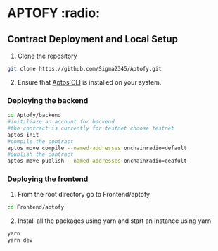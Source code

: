 <h1>APTOFY :radio:</h1>

## Contract Deployment and Local Setup

1. Clone the repository
```bash
git clone https://github.com/Sigma2345/Aptofy.git
```
2. Ensure that <a href="https://aptos.dev/tools/aptos-cli/install-cli/">Aptos CLI</a> is installed on your system. 
### Deploying the backend
```bash
cd Aptofy/backend
#initiliaze an account for backend 
#the contract is currently for testnet choose testnet
aptos init 
#compile the contract
aptos move compile --named-addresses onchainradio=default
#publish the contract
aptos move publish --named-addresses onchainradio=deafult
```

### Deploying the frontend
1. From the root directory go to Frontend/aptofy
```bash
cd Frontend/aptofy
```
2. Install all the packages using yarn and start an instance using yarn
```bash
yarn 
yarn dev
```
